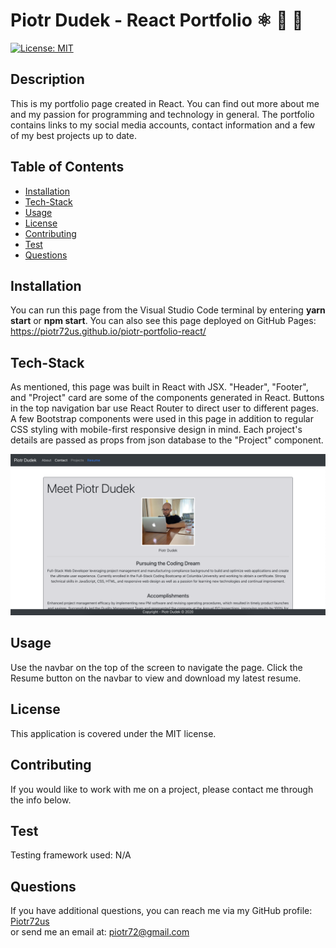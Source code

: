 
# Piotr Dudek - React Portfolio ⚛️ 🚀 🌟
[![License: MIT](https://img.shields.io/badge/License-MIT-yellow.svg)](https://opensource.org/licenses/MIT)

## Description
This is my portfolio page created in React. You can find out more about me and my passion for programming and technology in general. The portfolio contains links to my social media accounts, contact information and a few of my best projects up to date.

## Table of Contents
* [Installation](#Installation)
* [Tech-Stack](#Tech-Stack)
* [Usage](#Usage)
* [License](#License)
* [Contributing](#Contributing)
* [Test](#Test)
* [Questions](#Questions)

## Installation
You can run this page from the Visual Studio Code terminal by entering __yarn start__ or __npm start__. 
You can also see this page deployed on GitHub Pages: https://piotr72us.github.io/piotr-portfolio-react/

## Tech-Stack
As mentioned, this page was built in React with JSX. "Header", "Footer", and "Project" card are some of the components generated in React. Buttons in the top navigation bar use React Router to direct user to different pages.
A few Bootstrap components were used in this page in addition to regular CSS styling with mobile-first responsive design in mind.
Each project's details are passed as props from json database to the "Project" component.

<p align="center">
  <img src="./public/screen.png">
</p>

## Usage
Use the navbar on the top of the screen to navigate the page. Click the Resume button on the navbar to view and download my latest resume.

## License
This application is covered under the MIT license.

## Contributing
If you would like to work with me on a project, please contact me through the info below.

## Test
Testing framework used: N/A

## Questions
If you have additional questions, you can reach me via my GitHub profile: [Piotr72us](https://github.com/Piotr72us)<br/>
or send me an email at: piotr72@gmail.com
